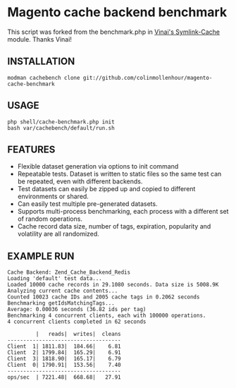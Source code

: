 # Magento cache backend benchmark

This script was forked from the benchmark.php in [Vinai's Symlink-Cache](http://github.com/Vinai/Symlink-Cache) module.
Thanks Vinai!

## INSTALLATION

    modman cachebench clone git://github.com/colinmollenhour/magento-cache-benchmark

## USAGE

    php shell/cache-benchmark.php init
    bash var/cachebench/default/run.sh

## FEATURES

* Flexible dataset generation via options to init command
* Repeatable tests. Dataset is written to static files so the same test can be repeated, even with different backends.
* Test datasets can easily be zipped up and copied to different environments or shared.
* Can easily test multiple pre-generated datasets.
* Supports multi-process benchmarking, each process with a different set of random operations.
* Cache record data size, number of tags, expiration, popularity and volatility are all randomized.

## EXAMPLE RUN

    Cache Backend: Zend_Cache_Backend_Redis
    Loading 'default' test data...
    Loaded 10000 cache records in 29.1080 seconds. Data size is 5008.9K
    Analyzing current cache contents...
    Counted 10023 cache IDs and 2005 cache tags in 0.2062 seconds
    Benchmarking getIdsMatchingTags...
    Average: 0.00036 seconds (36.82 ids per tag)
    Benchmarking 4 concurrent clients, each with 100000 operations.
    4 concurrent clients completed in 62 seconds
    
             |   reads|  writes|  cleans
    ------------------------------------
    Client  1| 1811.83|  184.66|    6.81
    Client  2| 1799.84|  165.29|    6.91
    Client  3| 1818.90|  165.17|    6.79
    Client  0| 1790.91|  153.56|    7.40
    ------------------------------------
    ops/sec  | 7221.48|  668.68|   27.91


